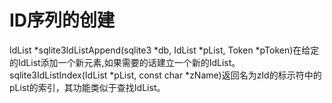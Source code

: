 # ID序列的创建
IdList *sqlite3IdListAppend(sqlite3 *db, IdList *pList, Token *pToken)在给定的IdList添加一个新元素,如果需要的话建立一个新的IdList。
sqlite3IdListIndex(IdList *pList, const char *zName)返回名为zId的标示符中的pList的索引，其功能类似于查找IdList。
